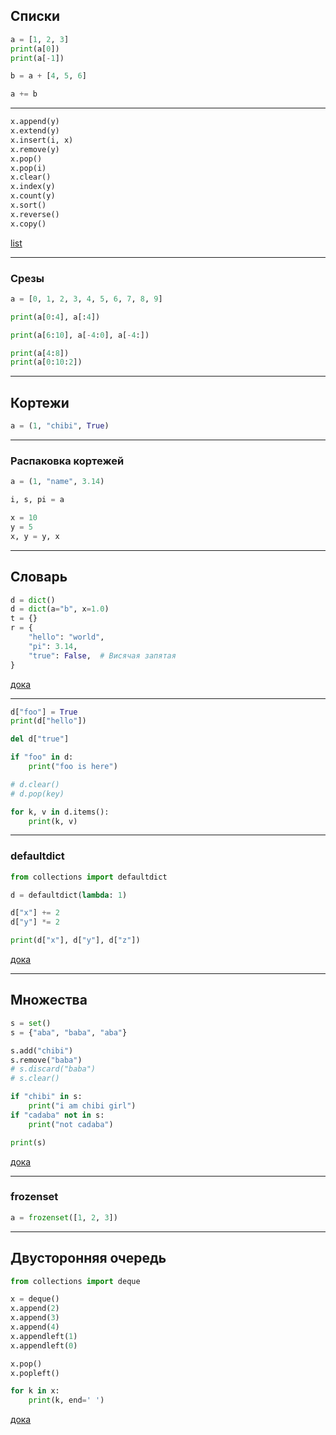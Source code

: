 ## Списки
```python
a = [1, 2, 3]
print(a[0])
print(a[-1])

b = a + [4, 5, 6]

a += b
```

---

```python
x.append(y)
x.extend(y)
x.insert(i, x)
x.remove(y)
x.pop()
x.pop(i)
x.clear()
x.index(y)
x.count(y)
x.sort()
x.reverse()
x.copy()
```
[list](https://docs.python.org/3/tutorial/datastructures.html#more-on-lists)

---

### Срезы
```python
a = [0, 1, 2, 3, 4, 5, 6, 7, 8, 9]

print(a[0:4], a[:4])

print(a[6:10], a[-4:0], a[-4:])

print(a[4:8])
print(a[0:10:2])
```

---

## Кортежи
```python
a = (1, "chibi", True)
```

---

### Распаковка кортежей
```python
a = (1, "name", 3.14)

i, s, pi = a

x = 10
y = 5
x, y = y, x
```

---

## Словарь
```python
d = dict()
d = dict(a="b", x=1.0)
t = {}
r = {
    "hello": "world",
    "pi": 3.14,
    "true": False,  # Висячая запятая
}
```
[дока](https://docs.python.org/3/library/stdtypes.html#mapping-types-dict)

---

```python
d["foo"] = True
print(d["hello"])

del d["true"]

if "foo" in d:
	print("foo is here")

# d.clear()
# d.pop(key)

for k, v in d.items():
    print(k, v)
```

---

### defaultdict
```python
from collections import defaultdict

d = defaultdict(lambda: 1)

d["x"] += 2
d["y"] *= 2

print(d["x"], d["y"], d["z"])
```
[дока](https://docs.python.org/3/library/stdtypes.html#mapping-types-dict)

---

## Множества
```python
s = set()
s = {"aba", "baba", "aba"}

s.add("chibi")
s.remove("baba")
# s.discard("baba")
# s.clear()

if "chibi" in s:
	print("i am chibi girl")
if "cadaba" not in s:
	print("not cadaba")

print(s)
```
[дока](https://docs.python.org/3/library/stdtypes.html#mapping-types-dict)

---

### frozenset
```python
a = frozenset([1, 2, 3])
```

---

## Двусторонняя очередь
```python
from collections import deque

x = deque()
x.append(2)
x.append(3)
x.append(4)
x.appendleft(1)
x.appendleft(0)

x.pop()
x.popleft()

for k in x:
	print(k, end=' ')
```
[дока](https://docs.python.org/3/library/stdtypes.html#mapping-types-dict)
